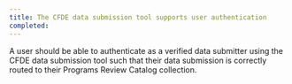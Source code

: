 ```yaml
---
title: The CFDE data submission tool supports user authentication
completed:
---
```


A user should be able to authenticate as a verified data submitter using the CFDE data submission tool such that their data submission is correctly routed to their Programs Review Catalog collection.

